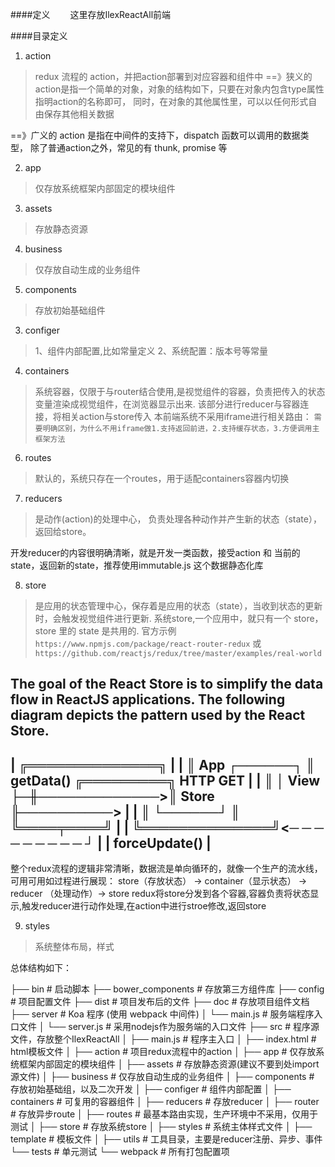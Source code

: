 ####定义
　　这里存放IlexReactAll前端

####目录定义
1.  action
>redux 流程的 action，并把action部署到对应容器和组件中
  ==》狭义的action是指一个简单的对象，对象的结构如下，只要在对象内包含type属性指明action的名称即可，
      同时，在对象的其他属性里，可以以任何形式自由保存其他相关数据

  ==》广义的 action 是指在中间件的支持下，dispatch 函数可以调用的数据类型，
      除了普通action之外，常见的有 thunk, promise 等

2.  app
> 仅存放系统框架内部固定的模块组件

3.  assets
>存放静态资源

4.  business
>仅存放自动生成的业务组件

5.  components
>存放初始基础组件

3.  configer
>1、组件内部配置,比如常量定义  2、系统配置：版本号等常量

4.  containers
> 系统容器，仅限于与router结合使用,是视觉组件的容器，负责把传入的状态变量渲染成视觉组件，在浏览器显示出来.
该部分进行reducer与容器连接，将相关action与store传入
  本前端系统不采用iframe进行相关路由：
    `需要明确区别，为什么不用iframe做1.支持返回前进，2.支持缓存状态，3.方便调用主框架方法`

6.  routes
>默认的，系统只存在一个routes，用于适配containers容器内切换

7.  reducers
>是动作(action)的处理中心， 负责处理各种动作并产生新的状态（state），返回给store。

开发reducer的内容很明确清晰，就是开发一类函数，接受action 和 当前的state，返回新的state，推荐使用immutable.js 这个数据静态化库

8.  store
>是应用的状态管理中心，保存着是应用的状态（state），当收到状态的更新时，会触发视觉组件进行更新.
系统store,一个应用中，就只有一个 store，store 里的 state 是共用的.
官方示例`https://www.npmjs.com/package/react-router-redux`
或`https://github.com/reactjs/redux/tree/master/examples/real-world`

The goal of the React Store is to simplify the data flow in ReactJS applications.
The following diagram depicts the pattern used by the React Store.
------------------------------------------------------------------
|      ╔══════════════╗                                          |
|      ║ App ┌──────┐ ║   getData()  ╔═════════╗  HTTP GET       |
|      ║     │ View ├─╫─────────────>║  Store  ╟──────────>      |
|      ║     └──────┘ ║              ╚════╤════╝                 |
|      ╚══════════════╝<─ ─ ─ ─ ─ ─ ─ ─ ─ ┘                      |
|                           forceUpdate()                        |
------------------------------------------------------------------
整个redux流程的逻辑非常清晰，数据流是单向循环的，就像一个生产的流水线，可用可用如过程进行展现：
store（存放状态） -> container（显示状态） -> reducer （处理动作）-> store
redux将store分发到各个容器,容器负责将状态显示,触发reducer进行动作处理,在action中进行stroe修改,返回store

9.  styles
>系统整体布局，样式


总体结构如下：

├── bin                 # 启动脚本
├── bower_components    # 存放第三方组件库
├── config              # 项目配置文件
├── dist                # 项目发布后的文件
├── doc                 # 存放项目组件文档
├── server              # Koa 程序 (使用 webpack 中间件)
│   └── main.js         # 服务端程序入口文件
│   └── server.js       # 采用nodejs作为服务端的入口文件
├── src                 # 程序源文件，存放整个IlexReactAll
│   ├── main.js         # 程序主入口
│   ├── index.html      # html模板文件
│   ├── action          # 项目redux流程中的action
│   ├── app             # 仅存放系统框架内部固定的模块组件
│   ├── assets          # 存放静态资源(建议不要到处import源文件)
│   ├── business        # 仅存放自动生成的业务组件
│   ├── components      # 存放初始基础组，以及二次开发
│   ├── configer        # 组件内部配置
│   ├── containers      # 可复用的容器组件
│   ├── reducers        # 存放reducer
│   ├── router          # 存放异步route
│   ├── routes          # 最基本路由实现，生产环境中不采用，仅用于测试
│   ├── store           # 存放系统store
│   ├── styles          # 系统主体样式文件
│   ├── template        # 模板文件
│   ├── utils           # 工具目录，主要是reducer注册、异步、事件
└── tests               # 单元测试
└── webpack             # 所有打包配置项
